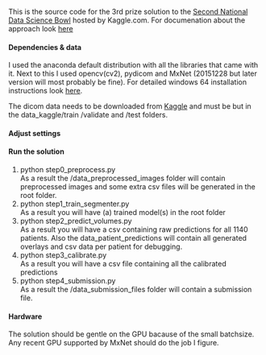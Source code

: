 This is the source code for the 3rd prize solution to the [Second National Data Science Bowl](https://www.kaggle.com/c/second-annual-data-science-bowl) hosted by Kaggle.com. For documenation about the approach look [here](http://juliandewit.github.io/kaggle-ndsb/)

#### Dependencies & data
I used the anaconda default distribution with all the libraries that came with it.
Next to this I used opencv(cv2), pydicom and MxNet (20151228 but later version will most probably be fine).
For detailed windows 64 installation instructions look [here]().

The dicom data needs to be downloaded from [Kaggle](https://www.kaggle.com/c/second-annual-data-science-bowl/data) and must be but in the data_kaggle/train /validate and /test folders.

#### Adjust settings


#### Run the solution 
1. python step0_preprocess.py<br> As a result the /data_preprocessed_images folder will contain preprocessed images and some extra csv files will be generated in the root folder.
2. python step1_train_segmenter.py<br>As a result you will have (a) trained model(s) in the root folder
3. python step2_predict_volumes.py<br>As a result you will have a csv containing raw predictions for all 1140 patients. Also the data_patient_predictions will contain all generated overlays and csv data per patient for debugging.
4. python step3_calibrate.py<br>As a result you will have a csv file containing all the calibrated predictions
5. python step4_submission.py<br>As a result the /data_submission_files folder will contain a submission file.
 
#### Hardware
The solution should be gentle on the GPU bacause of the small batchsize. Any recent GPU supported by MxNet should do the job I figure.




